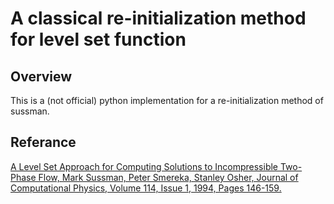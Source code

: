 # A classical re-initialization method for level set function

## Overview
This is a (not official) python implementation for a re-initialization method of sussman.

## Referance

[A Level Set Approach for Computing Solutions to Incompressible Two-Phase Flow, Mark Sussman, Peter Smereka, Stanley Osher, Journal of Computational Physics, Volume 114, Issue 1, 1994, Pages 146-159.](<https://doi.org/10.1006/jcph.1994.1155>)
